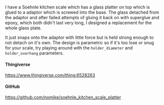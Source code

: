 I have a Soehnle kitchen scale which has a glass platter on top which is glued to a adaptor which is screwed into the base. The glass detached from the adaptor and after failed attempts of gluing it back on with superglue and epoxy, which both didn't last very long, I designed a replacement for the whole glass plate.

It just snaps onto the adaptor with little force but is held strong enough to not detach on it's own. The design is parametric so if it's too lose or snug for your scale, try playing around with the `holder_diameter` and `holder_overhang` parameters.

#### Thingiverse

<https://www.thingiverse.com/thing:6528263>

#### GitHub

<https://github.com/nomike/soehnle_kitchen_scale_platter>
